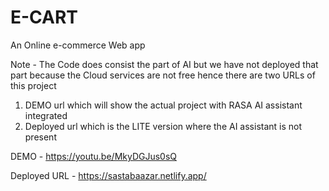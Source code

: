 # E-CART
An Online e-commerce Web app

Note - The Code does consist the part of AI but we have not deployed that part because the Cloud services are not free hence there are two URLs of this project
  1. DEMO url which will show the actual project with RASA AI assistant integrated
  2. Deployed url which is the LITE version where the AI assistant is not present

DEMO - https://youtu.be/MkyDGJus0sQ

Deployed URL - https://sastabaazar.netlify.app/
